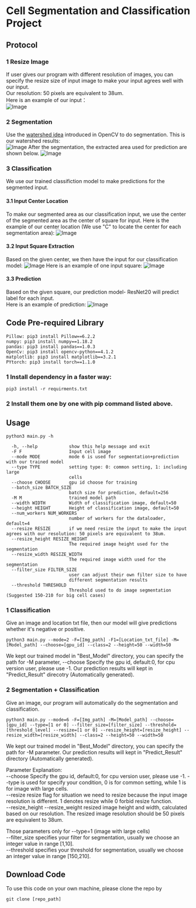 # Cell Segmentation and Classification Project

## Protocol

### 1 Resize Image

If user gives our program with different resolution of images, you can specify the resize size of input image to make your input agrees well with our input.   
Our resolution: 50 pixels are equivalent to 38um.     
Here is an example of our input：   
![Image](./Example/Original.png)


### 2 Segmentation

Use the [watershed idea](https://docs.opencv.org/master/d3/db4/tutorial_py_watershed.html) introduced in OpenCV to do segmentation.
This is our watershed results:  
![Image](./Example/Filtered_watershed.png)
After the segmentation, the extracted area used for prediction are shown below.
![Image](./Example/Extracted_area.png)

### 3 Classification

We use our trained classifiction model to make predictions for the segmented input.   

#### 3.1 Input Center Location
To make our segmented area as our classification input, we use the center of the segmented area as the center of square for input.
Here is the example of our center location (We use "C" to locate the center for each segmentation area):
![Image](./Example/Coord_Info.png)

#### 3.2 Input Square Extraction
Based on the given center, we then have the input for our classification model:
![Image](./Example/Overall_Segment.png)
Here is an example of one input square:
![Image](./Example/Input_Example.png)

#### 3.3 Prediction
Based on the given square, our prediction model- ResNet20 will predict label for each input.   
Here is an example of prediction:
![Image](./Example/Overall_Predict.png)

## Code Pre-required Library
```
Pillow: pip3 install Pillow==6.2.2
numpy: pip3 install numpy==1.18.2
pandas: pip3 install pandas==1.0.3
OpenCv: pip3 install opencv-python==4.1.2
matplotlib: pip3 install matplotlib==3.2.1
PYtorch: pip3 install torch==1.1.0
```
### 1 Install dependency in a faster way:
```
pip3 install -r requirments.txt
```
### 2 Install them one by one with pip command listed above.

## Usage
```
python3 main.py -h

  -h, --help            show this help message and exit
  -F F                  Input cell image
  --mode MODE           mode 6 is used for segmentation+prediction with our trained model
  --type TYPE           setting type: 0: common setting, 1: including large
                        cells
  --choose CHOOSE       gpu id choose for training
  --batch_size BATCH_SIZE
                        batch size for prediction, default=256
  -M M                  trained model path
  --width WIDTH         Width of classification image, default=50
  --height HEIGHT       Height of classification image, default=50
  --num_workers NUM_WORKERS
                        number of workers for the dataloader, default=4
  --resize RESIZE       if we need resize the input to make the input agrees with our resolution: 50 pixels are equivalent to 38um.
  --resize_height RESIZE_HEIGHT
                        The required image height used for the segmentation
  --resize_width RESIZE_WIDTH
                        The required image width used for the segmentation
  --filter_size FILTER_SIZE
                        user can adjust their own filter size to have
                        different segmentation results
  --threshold THRESHOLD
                        Threshold used to do image segmentation (Suggested 150-210 for big cell cases)
```

### 1 Classification
Give an image and location txt file, then our model will give predictions whether it's negative or positive.
```
python3 main.py --mode=2 -F=[Img_path] -F1=[Location_txt_file] -M=[Model_path] --choose=[gpu_id] --class=2 --height=50 --width=50
```
We kept our trained model in "Best_Model" directory, you can specify the path for -M parameter, --choose Specify the gpu id, default:0, for cpu version user, please use -1. Our prediction results will kept in "Predict_Result" direcotry (Automatically generated).

### 2 Segmentation + Classification
Give an image, our program will automatically do the segmentation and classification.
```
python3 main.py --mode=6 -F=[Img_path] -M=[Model_path] --choose=[gpu_id] --type=[1 or 0] --filter_size=[filter_size] --threshold=[threshold_level] --resize=[1 or 0] --resize_height=[resize_height] --resize_width=[resize_width] --class=2 --height=50 --width=50 
```
We kept our trained model in "Best_Model" directory, you can specify the path for -M parameter. Our prediction results will kept in "Predict_Result" directory (Automatically generated).

Parameter Explanation:    
--choose Specify the gpu id, default:0, for cpu version user, please use -1.
--type is used for specify your condition, 0 is for common setting, while 1 is for image with large cells.        
--resize resize flag for situation we need to resize because the input image resolution is different. 1 denotes resize while 0 forbid resize function.   
--resize_height --resize_weight resized image height and width, calculated based on our resolution. The resized image resolution should be 50 pixels are equivalent to 38um.   

Those parameters only for --type=1 (image with large cells)    
--filter_size specifies your filter for segmentation, usually we choose an integer value in range [1,10].     
--threshold specifies your threshold for segmentation, usually we choose an integer value in range [150,210].   

## Download Code
To use this code on your own machine, please clone the repo by
```
git clone [repo_path]
```




